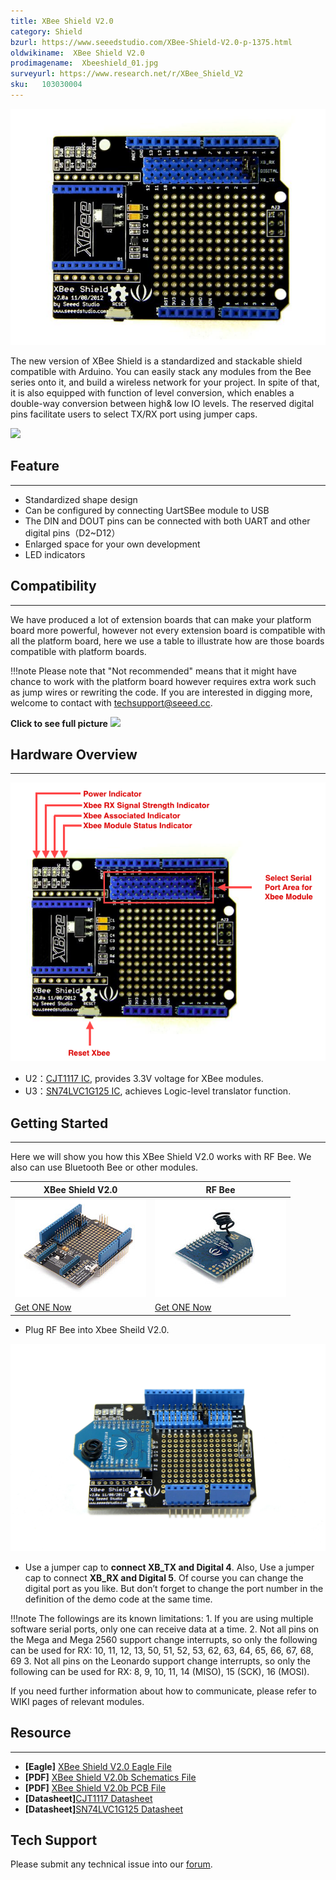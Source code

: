 ```yaml
---
title: XBee Shield V2.0
category: Shield
bzurl: https://www.seeedstudio.com/XBee-Shield-V2.0-p-1375.html
oldwikiname:  XBee Shield V2.0
prodimagename:  Xbeeshield_01.jpg
surveyurl: https://www.research.net/r/XBee_Shield_V2
sku:   103030004
---
```


![](https://github.com/SeeedDocument/XBee_Shield_V2.0/raw/master/img/Xbeeshield_01.jpg)

The new version of XBee Shield is a standardized and stackable shield compatible with Arduino. You can easily stack any modules from the Bee series onto it, and build a wireless network for your project. In spite of that, it is also equipped with function of level conversion, which enables a double-way conversion between high&amp; low IO levels. The reserved digital pins facilitate users to select TX/RX port using jumper caps.

[![](https://github.com/SeeedDocument/Seeed-WiKi/raw/master/docs/images/300px-Get_One_Now_Banner-ragular.png)](https://www.seeedstudio.com/XBee-Shield-V2.0-p-1375.html)

##   Feature
---
-  Standardized shape design
-  Can be configured by connecting UartSBee module to USB
-  The DIN and DOUT pins can be connected with both UART and other digital pins（D2~D12）
-  Enlarged space for your own development
-  LED indicators

## Compatibility
---

We have produced a lot of extension boards that can make your platform board more powerful, however not every extension board is compatible with all the platform board, here we use a table to illustrate how are those boards compatible with platform boards.

!!!note
    Please note that "Not recommended" means that it might have chance to work with the platform board however requires extra work such as jump wires or rewriting the code. If you are interested in digging more, welcome to contact with techsupport@seeed.cc.

**Click to see full picture**
[![](https://github.com/SeeedDocument/Seeed-WiKi/raw/master/docs/images/Shield%20Compatibility.png)](https://raw.githubusercontent.com/SeeedDocument/Seeed-WiKi/master/docs/images/Shield%20Compatibility.png)


## Hardware Overview
---
![](https://github.com/SeeedDocument/XBee_Shield_V2.0/raw/master/img/XBee_Shield_Interface%202.jpg)

- U2：[CJT1117 IC](https://github.com/SeeedDocument/XBee_Shield_V2.0/raw/master/res/CJT1117_datasheet.pdf), provides 3.3V voltage for XBee modules.
- U3：[SN74LVC1G125 IC](https://github.com/SeeedDocument/XBee_Shield_V2.0/raw/master/res/SN74LVC1G125DCKR.pdf), achieves Logic-level translator function.

##   Getting Started
---

Here we will show you how this XBee Shield V2.0 works with RF Bee. We also can use Bluetooth Bee or other modules.

| XBee Shield V2.0 | RF Bee |
|----------------------|-----------------|
|![enter image description here](https://github.com/SeeedDocument/XBee_Shield_V2.0/raw/master/img/XBee%20Shield%20V2.0_s.jpg)|![enter image description here](https://github.com/SeeedDocument/XBee_Shield_V2.0/raw/master/img/rfbee1_s.jpg)|
|[Get ONE Now](https://www.seeedstudio.com/XBee-Shield-V2.0-p-1375.html)|[Get ONE Now](https://www.seeedstudio.com/RFbee-V1.1-Wireless-arduino-compatible-node-p-614.html)|

- Plug RF Bee into Xbee Sheild V2.0.

 ![](https://github.com/SeeedDocument/XBee_Shield_V2.0/raw/master/img/XBee_Shield_connect_RF_XBee.jpg)

- Use a jumper cap to **connect XB_TX and Digital 4**. Also, Use a jumper cap to connect **XB_RX and Digital 5**. Of course you can change the digital port as you like. But don’t forget to change the port number in the definition of the demo code at the same time.

!!!note
        The followings are its known limitations:
        1. If you are using multiple software serial ports, only one can receive data at a time.
        2. Not all pins on the Mega and Mega 2560 support change interrupts, so only the following can be used for RX: 10, 11, 12, 13, 50, 51, 52, 53, 62, 63, 64, 65, 66, 67, 68, 69
        3. Not all pins on the Leonardo support change interrupts, so only the following can be used for RX: 8, 9, 10, 11, 14 (MISO), 15 (SCK), 16 (MOSI).

If you need further information about how to communicate, please refer to WIKI pages of relevant modules.

##   Resource
---
- **[Eagle]** [XBee Shield V2.0 Eagle File](https://github.com/SeeedDocument/XBee_Shield_V2.0/raw/master/res/XBee_Shield_Eagle_file.zip)
- **[PDF]** [XBee Shield V2.0b Schematics File](https://github.com/SeeedDocument/XBee_Shield_V2.0/raw/master/res/XBee_Shield_v2.0b.pdf)
- **[PDF]** [XBee Shield V2.0b PCB File](https://github.com/SeeedDocument/XBee_Shield_V2.0/raw/master/res/XBee%20Shield%20v2.0b%20PCB.pdf)
- **[Datasheet]**[CJT1117 Datasheet](https://github.com/SeeedDocument/XBee_Shield_V2.0/raw/master/res/CJT1117_datasheet.pdf)
- **[Datasheet]**[SN74LVC1G125 Datasheet](https://github.com/SeeedDocument/XBee_Shield_V2.0/raw/master/res/SN74LVC1G125DCKR.pdf)

## Tech Support
Please submit any technical issue into our [forum](http://forum.seeedstudio.com/). 